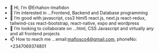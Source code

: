 - 👋 Hi, I’m @Erhahon-Imafidon
- 👀 I’m interested in ...Frontend, Backend and Database programming
- 🌱 I’m good with javascript, css3 html5 react.js, next.js react-redux, tailwind-css react-bootstrap, react-native, expo and wordpress
- 💞️ I’m looking to collaborate on ...html, CSS Javascript and virtually any and all frontend projects
- 📫 How to reach me ...email:mafiosco4@gmail.com, phoneNo: +2347069374801

<!---
Erhahon-Imafidon/Erhahon-Imafidon is a ✨ special ✨ repository because its `README.md` (this file) appears on your GitHub profile.
You can click the Preview link to take a look at your changes.
--->

